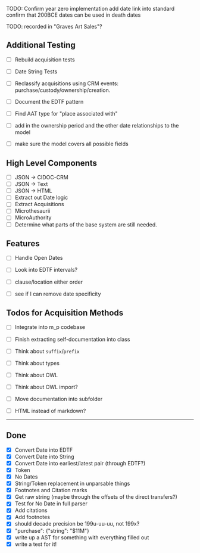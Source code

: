 TODO:  Confirm year zero implementation
add date link into standard
confirm that 200BCE dates can be used in death dates

TODO:  recorded in "Graves Art Sales"?


## Additional Testing
* [ ] Rebuild acquisition tests
* [ ] Date String Tests

* [ ] Reclassify acquisitions using CRM events: purchase/custody/ownership/creation.
* [ ] Document the EDTF pattern
* [ ] Find AAT type for "place associated with"
* [ ] add in the ownership period and the other date relationships to the model
* [ ] make sure the model covers all possible fields


## High Level Components
* [ ] JSON -> CIDOC-CRM
* [ ] JSON -> Text
* [ ] JSON -> HTML
* [ ] Extract out Date logic
* [ ] Extract Acquisitions
* [ ] Microthesaurii
* [ ] MicroAuthority
* [ ] Determine what parts of the base system are still needed.

## Features 
* [ ] Handle Open Dates
* [ ] Look into EDTF intervals?
* [ ] clause/location either order
* [ ] see if I can remove date specificity


## Todos for Acquisition Methods
* [ ] Integrate into m_p codebase
* [ ] Finish extracting self-documentation into class
* [ ] Think about `suffix`/`prefix`
* [ ] Think about types
* [ ] Think about OWL
* [ ] Think about OWL import?
* [ ] Move documentation into subfolder
* [ ] HTML instead of markdown?


----


## Done

* [x] Convert Date into EDTF
* [x] Convert Date into String
* [x] Convert Date into earliest/latest pair (through EDTF?)
* [x] Token
* [X] No Dates
* [X] String/Token replacement in unparsable things
* [x] Footnotes and Citation marks
* [x] Get raw string (maybe through the offsets of the direct transfers?)
* [X] Test for No Date in full parser
* [x] Add citations
* [x] Add footnotes
* [X] should decade precision be 199u-uu-uu, not 199x?
* [X] "purchase": {"string": "$11M"}
* [X] write up a AST for something with everything filled out
* [X] write a test for it!
